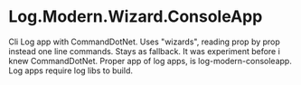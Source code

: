 # Log.Modern.Wizard.ConsoleApp
Cli Log app with CommandDotNet. Uses "wizards", reading prop by prop instead one line commands.
Stays as fallback. It was experiment before i knew CommandDotNet.
Proper app of log apps, is log-modern-consoleapp.
Log apps require log libs to build.
